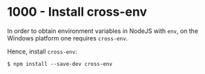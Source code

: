 # 1000 - Install cross-env

In order to obtain environment variables in NodeJS with ```env```, on the Windows platform one requires ```cross-env```.

Hence, install ```cross-env```:

```
$ npm install --save-dev cross-env
```
